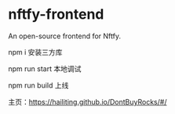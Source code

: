 # nftfy-frontend

An open-source frontend for Nftfy.

npm i 安装三方库

npm run start 本地调试

npm run build 上线

主页：https://hailiting.github.io/DontBuyRocks/#/

